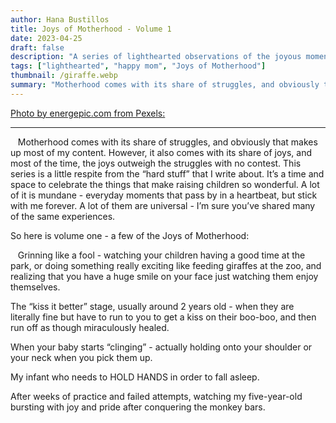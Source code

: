 ```yaml
---
author: Hana Bustillos
title: Joys of Motherhood - Volume 1
date: 2023-04-25
draft: false
description: "A series of lighthearted observations of the joyous moments that make it all worth it. "
tags: ["lighthearted", "happy mom", "Joys of Motherhood"]
thumbnail: /giraffe.webp
summary: "Motherhood comes with its share of struggles, and obviously that makes up most of my content.  However, it also comes with its share of joys, and most of the time, the joys outweigh the struggles with no contest.  This series is a little respite from the “hard stuff” that I write about."
---
```

[Photo by energepic.com from Pexels:]( https://www.pexels.com/photo/person-feeding-giraffe-3839115/)

---


&nbsp;&nbsp; Motherhood comes with its share of struggles, and obviously that makes up most of my content.  However, it also comes with its share of joys, and most of the time, the joys outweigh the struggles with no contest.  This series is a little respite from the “hard stuff” that I write about.  It’s a time and space to celebrate the things that make raising children so wonderful.  A lot of it is mundane - everyday moments that pass by in a heartbeat, but stick with me forever.  A lot of them are universal - I’m sure you’ve shared many of the same experiences.

So here is volume one - a few of the Joys of Motherhood:

&nbsp;&nbsp; Grinning like a fool - watching your children having a good time at the park, or doing something really exciting like feeding giraffes at the zoo, and realizing that you have a huge smile on your face just watching them enjoy themselves.

The “kiss it better” stage, usually around 2 years old -  when they are literally fine but have to run to you to get a kiss on their boo-boo, and then run off as though miraculously healed.

When your baby starts “clinging” - actually holding onto your shoulder or your neck when you pick them up.

My infant who needs to HOLD HANDS in order to fall asleep.

After weeks of practice and failed attempts, watching my five-year-old bursting with joy and pride after conquering the monkey bars.
